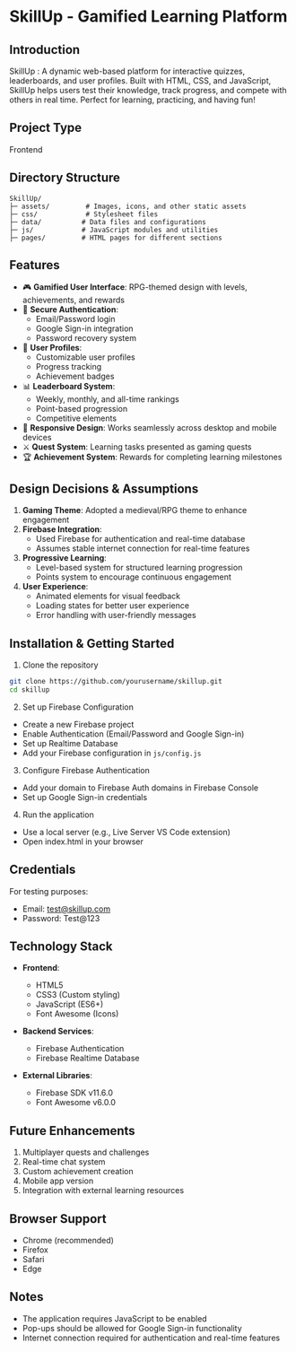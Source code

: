 # SkillUp - Gamified Learning Platform

## Introduction
SkillUp : A dynamic web-based platform for interactive quizzes, leaderboards, and user profiles. Built with HTML, CSS, and JavaScript, SkillUp helps users test their knowledge, track progress, and compete with others in real time. Perfect for learning, practicing, and having fun!

## Project Type
Frontend

## Directory Structure
```
SkillUp/
├─ assets/         # Images, icons, and other static assets
├─ css/            # Stylesheet files
├─ data/          # Data files and configurations
├─ js/            # JavaScript modules and utilities
├─ pages/         # HTML pages for different sections
```

## Features
- 🎮 **Gamified User Interface**: RPG-themed design with levels, achievements, and rewards
- 🔐 **Secure Authentication**: 
  - Email/Password login
  - Google Sign-in integration
  - Password recovery system
- 👤 **User Profiles**: 
  - Customizable user profiles
  - Progress tracking
  - Achievement badges
- 📊 **Leaderboard System**:
  - Weekly, monthly, and all-time rankings
  - Point-based progression
  - Competitive elements
- 📱 **Responsive Design**: Works seamlessly across desktop and mobile devices
- ⚔️ **Quest System**: Learning tasks presented as gaming quests
- 🏆 **Achievement System**: Rewards for completing learning milestones

## Design Decisions & Assumptions
1. **Gaming Theme**: Adopted a medieval/RPG theme to enhance engagement
2. **Firebase Integration**: 
   - Used Firebase for authentication and real-time database
   - Assumes stable internet connection for real-time features
3. **Progressive Learning**: 
   - Level-based system for structured learning progression
   - Points system to encourage continuous engagement
4. **User Experience**:
   - Animated elements for visual feedback
   - Loading states for better user experience
   - Error handling with user-friendly messages

## Installation & Getting Started
1. Clone the repository
```bash
git clone https://github.com/yourusername/skillup.git
cd skillup
```

2. Set up Firebase Configuration
- Create a new Firebase project
- Enable Authentication (Email/Password and Google Sign-in)
- Set up Realtime Database
- Add your Firebase configuration in `js/config.js`

3. Configure Firebase Authentication
- Add your domain to Firebase Auth domains in Firebase Console
- Set up Google Sign-in credentials

4. Run the application
- Use a local server (e.g., Live Server VS Code extension)
- Open index.html in your browser

## Credentials
For testing purposes:
- Email: test@skillup.com
- Password: Test@123

## Technology Stack
- **Frontend**:
  - HTML5
  - CSS3 (Custom styling)
  - JavaScript (ES6+)
  - Font Awesome (Icons)

- **Backend Services**:
  - Firebase Authentication
  - Firebase Realtime Database

- **External Libraries**:
  - Firebase SDK v11.6.0
  - Font Awesome v6.0.0

## Future Enhancements
1. Multiplayer quests and challenges
2. Real-time chat system
3. Custom achievement creation
4. Mobile app version
5. Integration with external learning resources

## Browser Support
- Chrome (recommended)
- Firefox
- Safari
- Edge

## Notes
- The application requires JavaScript to be enabled
- Pop-ups should be allowed for Google Sign-in functionality
- Internet connection required for authentication and real-time features
